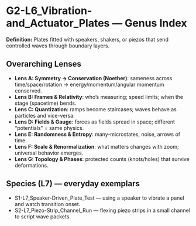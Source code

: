 # G2-L6_Vibration-and_Actuator_Plates — Genus Index
**Definition:** Plates fitted with speakers, shakers, or piezos that send controlled waves through boundary layers.
## Overarching Lenses

- **Lens A: Symmetry -> Conservation (Noether)**: sameness across time/space/rotation → energy/momentum/angular momentum conserved.
- **Lens B: Frames & Relativity**: who’s measuring; speed limits; when the stage (spacetime) bends.
- **Lens C: Quantization**: ramps become staircases; waves behave as particles and vice-versa.
- **Lens D: Fields & Gauge**: forces as fields spread in space; different “potentials” = same physics.
- **Lens E: Randomness & Entropy**: many-microstates, noise, arrows of time.
- **Lens F: Scale & Renormalization**: what matters changes with zoom; universal behavior emerges.
- **Lens G: Topology & Phases**: protected counts (knots/holes) that survive deformations.

## Species (L7) — everyday exemplars
- S1-L7_Speaker-Driven_Plate_Test — using a speaker to vibrate a panel and watch transition onset.
- S2-L7_Piezo-Strip_Channel_Run — flexing piezo strips in a small channel to script wave packets.

